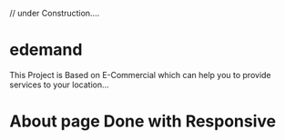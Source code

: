 // under Construction....
# edemand 
This Project is Based on E-Commercial 
which can help you to provide services to your location...

# About page Done with Responsive
